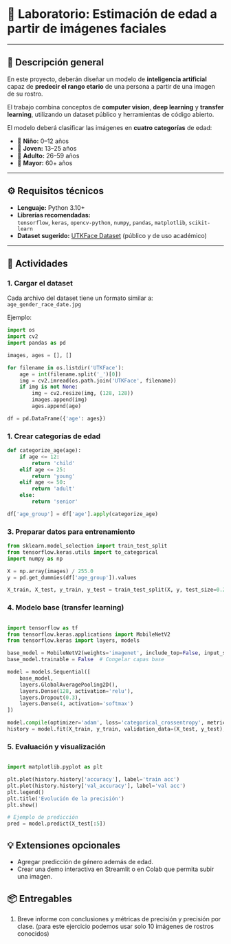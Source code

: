 # 🧠 Laboratorio: Estimación de edad a partir de imágenes faciales

---

## 🎯 Descripción general

En este proyecto, deberán diseñar un modelo de **inteligencia artificial** capaz de **predecir el rango etario** de una persona a partir de una imagen de su rostro.

El trabajo combina conceptos de **computer vision**, **deep learning** y **transfer learning**, utilizando un dataset público y herramientas de código abierto.

El modelo deberá clasificar las imágenes en **cuatro categorías** de edad:

- 👶 **Niño:** 0–12 años  
- 🧒 **Joven:** 13–25 años  
- 🧑 **Adulto:** 26–59 años  
- 👴 **Mayor:** 60+ años

---

## ⚙️ Requisitos técnicos

- **Lenguaje:** Python 3.10+   
- **Librerías recomendadas:**  
  `tensorflow`, `keras`, `opencv-python`, `numpy`, `pandas`, `matplotlib`, `scikit-learn`   
- **Dataset sugerido:** [UTKFace Dataset](https://susanqq.github.io/UTKFace/) (público y de uso académico)  

---

## 🧠 Actividades

### 1. Cargar el dataset

Cada archivo del dataset tiene un formato similar a:  
`age_gender_race_date.jpg`

Ejemplo:
```python
import os
import cv2
import pandas as pd

images, ages = [], []

for filename in os.listdir('UTKFace'):
    age = int(filename.split('_')[0])
    img = cv2.imread(os.path.join('UTKFace', filename))
    if img is not None:
        img = cv2.resize(img, (128, 128))
        images.append(img)
        ages.append(age)

df = pd.DataFrame({'age': ages})
```

### 1. Crear categorías de edad

```python
def categorize_age(age):
    if age <= 12:
        return 'child'
    elif age <= 25:
        return 'young'
    elif age <= 50:
        return 'adult'
    else:
        return 'senior'

df['age_group'] = df['age'].apply(categorize_age)

```
### 3. Preparar datos para entrenamiento

```python
from sklearn.model_selection import train_test_split
from tensorflow.keras.utils import to_categorical
import numpy as np

X = np.array(images) / 255.0
y = pd.get_dummies(df['age_group']).values

X_train, X_test, y_train, y_test = train_test_split(X, y, test_size=0.2, stratify=y)

```

### 4. Modelo base (transfer learning)

```python

import tensorflow as tf
from tensorflow.keras.applications import MobileNetV2
from tensorflow.keras import layers, models

base_model = MobileNetV2(weights='imagenet', include_top=False, input_shape=(128,128,3))
base_model.trainable = False  # Congelar capas base

model = models.Sequential([
    base_model,
    layers.GlobalAveragePooling2D(),
    layers.Dense(128, activation='relu'),
    layers.Dropout(0.3),
    layers.Dense(4, activation='softmax')
])

model.compile(optimizer='adam', loss='categorical_crossentropy', metrics=['accuracy'])
history = model.fit(X_train, y_train, validation_data=(X_test, y_test), epochs=5)


```

### 5. Evaluación y visualización

```python

import matplotlib.pyplot as plt

plt.plot(history.history['accuracy'], label='train acc')
plt.plot(history.history['val_accuracy'], label='val acc')
plt.legend()
plt.title('Evolución de la precisión')
plt.show()

# Ejemplo de predicción
pred = model.predict(X_test[:5])

```
## 💡 Extensiones opcionales

- Agregar predicción de género además de edad.
- Crear una demo interactiva en Streamlit o en Colab que permita subir una imagen.

##  📦 Entregables

1. Breve informe con conclusiones y métricas de precisión y precisión por clase. (para este ejercicio podemos usar solo 10 imágenes de rostros conocidos)

